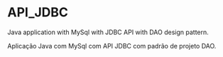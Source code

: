 # API_JDBC

Java application with MySql with JDBC API with DAO design pattern.

Aplicação Java com MySql com API JDBC com padrão de projeto DAO.
